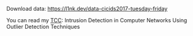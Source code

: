 Download data: https://l1nk.dev/data-cicids2017-tuesday-friday

You can read my [TCC](https://repositorio.ufu.br/handle/123456789/41849): Intrusion Detection in Computer Networks Using Outlier Detection Techniques
